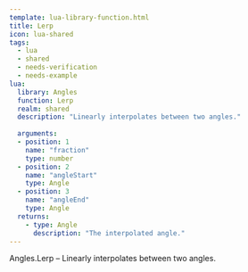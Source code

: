 ```yaml
---
template: lua-library-function.html
title: Lerp
icon: lua-shared
tags:
  - lua
  - shared
  - needs-verification
  - needs-example
lua:
  library: Angles
  function: Lerp
  realm: shared
  description: "Linearly interpolates between two angles."
  
  arguments:
  - position: 1
    name: "fraction"
    type: number
  - position: 2
    name: "angleStart"
    type: Angle
  - position: 3
    name: "angleEnd"
    type: Angle
  returns:
    - type: Angle
      description: "The interpolated angle."
---
```


<div class="lua__search__keywords">
Angles.Lerp &#x2013; Linearly interpolates between two angles.
</div>
